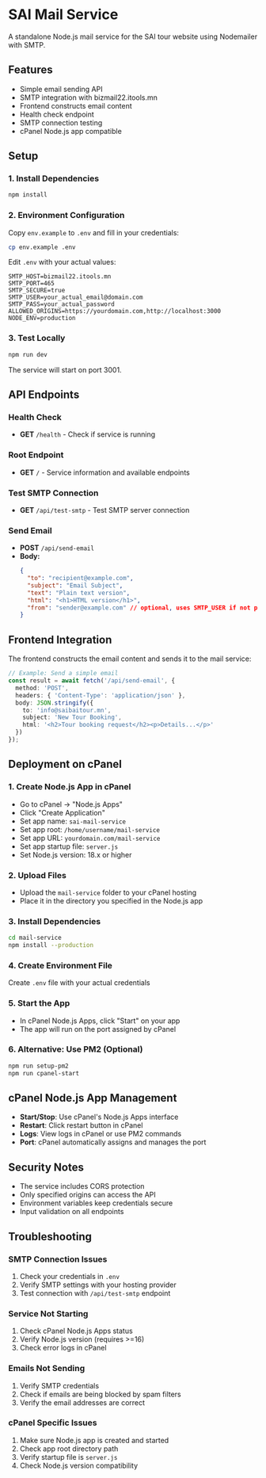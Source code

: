 # SAI Mail Service

A standalone Node.js mail service for the SAI tour website using Nodemailer with SMTP.

## Features

- Simple email sending API
- SMTP integration with bizmail22.itools.mn
- Frontend constructs email content
- Health check endpoint
- SMTP connection testing
- cPanel Node.js app compatible

## Setup

### 1. Install Dependencies

```bash
npm install
```

### 2. Environment Configuration

Copy `env.example` to `.env` and fill in your credentials:

```bash
cp env.example .env
```

Edit `.env` with your actual values:

```env
SMTP_HOST=bizmail22.itools.mn
SMTP_PORT=465
SMTP_SECURE=true
SMTP_USER=your_actual_email@domain.com
SMTP_PASS=your_actual_password
ALLOWED_ORIGINS=https://yourdomain.com,http://localhost:3000
NODE_ENV=production
```

### 3. Test Locally

```bash
npm run dev
```

The service will start on port 3001.

## API Endpoints

### Health Check
- **GET** `/health` - Check if service is running

### Root Endpoint
- **GET** `/` - Service information and available endpoints

### Test SMTP Connection
- **GET** `/api/test-smtp` - Test SMTP server connection

### Send Email
- **POST** `/api/send-email`
- **Body:**
  ```json
  {
    "to": "recipient@example.com",
    "subject": "Email Subject",
    "text": "Plain text version",
    "html": "<h1>HTML version</h1>",
    "from": "sender@example.com" // optional, uses SMTP_USER if not provided
  }
  ```

## Frontend Integration

The frontend constructs the email content and sends it to the mail service:

```typescript
// Example: Send a simple email
const result = await fetch('/api/send-email', {
  method: 'POST',
  headers: { 'Content-Type': 'application/json' },
  body: JSON.stringify({
    to: 'info@saibaitour.mn',
    subject: 'New Tour Booking',
    html: '<h2>Tour booking request</h2><p>Details...</p>'
  })
});
```

## Deployment on cPanel

### 1. Create Node.js App in cPanel
- Go to cPanel → "Node.js Apps"
- Click "Create Application"
- Set app name: `sai-mail-service`
- Set app root: `/home/username/mail-service`
- Set app URL: `yourdomain.com/mail-service`
- Set app startup file: `server.js`
- Set Node.js version: 18.x or higher

### 2. Upload Files
- Upload the `mail-service` folder to your cPanel hosting
- Place it in the directory you specified in the Node.js app

### 3. Install Dependencies
```bash
cd mail-service
npm install --production
```

### 4. Create Environment File
Create `.env` file with your actual credentials

### 5. Start the App
- In cPanel Node.js Apps, click "Start" on your app
- The app will run on the port assigned by cPanel

### 6. Alternative: Use PM2 (Optional)
```bash
npm run setup-pm2
npm run cpanel-start
```

## cPanel Node.js App Management

- **Start/Stop**: Use cPanel's Node.js Apps interface
- **Restart**: Click restart button in cPanel
- **Logs**: View logs in cPanel or use PM2 commands
- **Port**: cPanel automatically assigns and manages the port

## Security Notes

- The service includes CORS protection
- Only specified origins can access the API
- Environment variables keep credentials secure
- Input validation on all endpoints

## Troubleshooting

### SMTP Connection Issues
1. Check your credentials in `.env`
2. Verify SMTP settings with your hosting provider
3. Test connection with `/api/test-smtp` endpoint

### Service Not Starting
1. Check cPanel Node.js Apps status
2. Verify Node.js version (requires >=16)
3. Check error logs in cPanel

### Emails Not Sending
1. Verify SMTP credentials
2. Check if emails are being blocked by spam filters
3. Verify the email addresses are correct

### cPanel Specific Issues
1. Make sure Node.js app is created and started
2. Check app root directory path
3. Verify startup file is `server.js`
4. Check Node.js version compatibility
